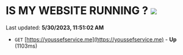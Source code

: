 # IS MY WEBSITE RUNNING ? [![](https://img.shields.io/static/v1?label=Sponsor&message=%E2%9D%A4&logo=GitHub&color=%23fe8e86)](https://github.com/sponsors/<username>)

Last updated: **5/30/2023, 11:51:02 AM**

- `GET` [https://youssefservice.me](https://youssefservice.me) - **Up** (1103ms)
